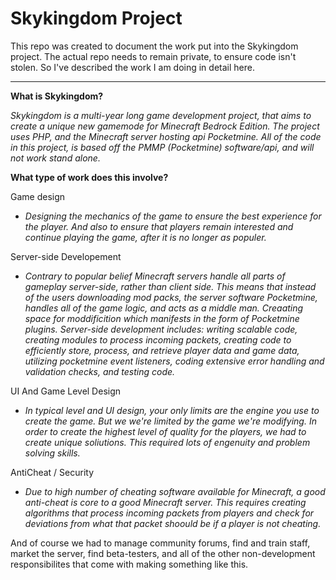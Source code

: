 # Skykingdom Project

This repo was created to document the work put into the Skykingdom project. The actual repo needs to remain private, to ensure code isn't stolen. So I've described the work I am doing in detail here.

---

**What is Skykingdom?**

*Skykingdom is a multi-year long game development project, that aims to create a unique new gamemode for Minecraft Bedrock Edition. The project uses PHP, and the Minecraft server hosting api Pocketmine. All of the code in this project, is based off the PMMP (Pocketmine) software/api, and will not work stand alone.*


**What type of work does this involve?**  

  Game design
  
  - *Designing the mechanics of the game to ensure the best experience for the player. And also to ensure that players remain interested and continue playing the game, after it is no longer as populer.*
  
  Server-side Developement
  
  - *Contrary to popular belief Minecraft servers handle all parts of gameplay server-side, rather than client side. This means that instead of the users downloading mod packs, the server software Pocketmine, handles all of the game logic, and acts as a middle man. Creaating space for moddificition which manifests in the form of Pocketmine plugins. Server-side development includes: writing scalable code, creating modules to process incoming packets, creating code to efficiently store, process, and retrieve player data and game data, utilizing pocketmine event listeners, coding extensive error handling and validation checks, and testing code.*
  
  UI And Game Level Design
  
  - *In typical level and UI design, your only limits are the engine you use to create the game. But we we're limited by the game we're modifying. In order to create the highest   level of quality for the players, we had to create unique soliutions. This required lots of engenuity and problem solving skills.*
  
  AntiCheat / Security
  - *Due to high number of cheating software available for Minecraft, a good anti-cheat is core to a good Minecraft server. This requires creating algorithms that process incoming packets from players and check for deviations from what that packet shoould be if a player is not cheating.*
  
  And of course we had to manage community forums, find and train staff, market the server, find beta-testers, and all of the other non-development responsibilites that come with making something like this.
